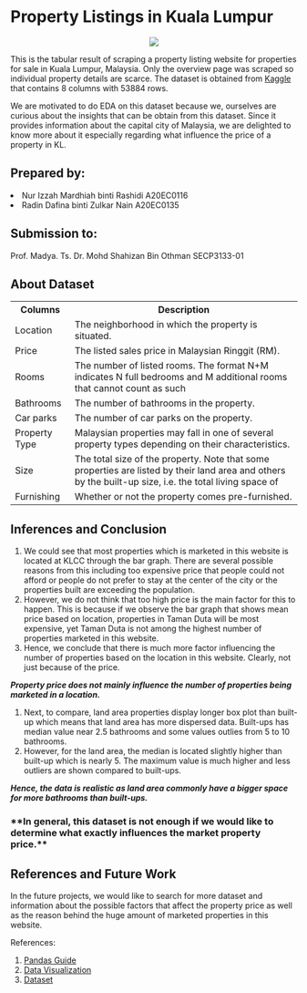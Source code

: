 <h1>Property Listings in Kuala Lumpur</h1>

<p align="center">
  <img src="https://www.asiapropertyhq.com/wp-content/uploads/2018/10/kuala-lumpur-property-for-sale.jpg" />
</p>

This is the tabular result of scraping a property listing website for properties for sale in Kuala Lumpur, Malaysia. Only the overview page was scraped so individual property details are scarce. The dataset is obtained from [Kaggle](https://www.kaggle.com/datasets/dragonduck/property-listings-in-kuala-lumpur) that contains 8 columns with 53884 rows.

We are motivated to do EDA on this dataset because we, ourselves are curious about the insights that can be obtain from this dataset. Since it provides information about the capital city of Malaysia, we are delighted to know more about it especially regarding what influence the price of a property in KL. 

<h2>Prepared by:</h2>
<li>Nur Izzah Mardhiah binti Rashidi A20EC0116</li>
<li>Radin Dafina binti Zulkar Nain A20EC0135</li>

<h2>Submission to:</h2>
Prof. Madya. Ts. Dr. Mohd Shahizan Bin Othman
SECP3133-01

<h2>About Dataset</h2>
<table>
  <tr>
    <th>Columns</th>
    <th>Description</th>
  </tr>
  <tr>
    <td>Location</td>
    <td>The neighborhood in which the property is situated.</td>
  </tr>
  <tr>
    <td>Price</td>
    <td>The listed sales price in Malaysian Ringgit (RM).</td>
  </tr>
  <tr>
    <td>Rooms</td>
    <td>The number of listed rooms. The format N+M indicates N full bedrooms and M additional rooms that cannot count as such</td>
  </tr>
  <tr>
    <td>Bathrooms</td>
    <td>The number of bathrooms in the property.</td>
  </tr>
  <tr>
    <td>Car parks</td>
    <td>The number of car parks on the property.</td>
  </tr>
  <tr>
    <td>Property Type</td>
    <td>Malaysian properties may fall in one of several property types depending on their characteristics.</td>
  </tr>
    <tr>
    <td>Size</td>
    <td>The total size of the property. Note that some properties are listed by their land area and others by the built-up size, i.e. the total living space of</td>
  </tr>
    <tr>
    <td>Furnishing</td>
    <td>Whether or not the property comes pre-furnished.</td>
  </tr>
    
</table>

<h2>Inferences and Conclusion</h2>

   1. We could see that most properties which is marketed in this website is located at KLCC through the bar graph. There are several possible reasons from this             including too expensive price that people could not afford or people do not prefer to stay at the center of the city or the properties built are exceeding the         population.
   2. However, we do not think that too high price is the main factor for this to happen. This is because if we observe the bar graph that shows mean price based on         location, properties in Taman Duta will be most expensive, yet Taman Duta is not among the highest number of properties marketed in this website.
   3. Hence, we conclude that there is much more factor influencing the number of properties based on the location in this website. Clearly, not just because of the         price.

***Property price does not mainly influence the number of properties being marketed in a location.***

   1. Next, to compare, land area properties display longer box plot than built-up which means that land area has more dispersed data. Built-ups has median value near       2.5 bathrooms and some values outlies from 5 to 10 bathrooms.
   2. However, for the land area, the median is located slightly higher than built-up which is nearly 5. The maximum value is much higher and less outliers are shown         compared to built-ups.
   
***Hence, the data is realistic as land area commonly have a bigger space for more bathrooms than built-ups.***

<h3>**In general, this dataset is not enough if we would like to determine what exactly influences the market property price.**</h3>
    
    
<h2>References and Future Work</h2>

In the future projects, we would like to search for more dataset and information about the possible factors that affect the property price as well as the reason behind the huge amount of marketed properties in this website.

References:

   1. [Pandas Guide](https://pandas.pydata.org/docs/user_guide/text.html)
   2. [Data Visualization](https://www.analyticsvidhya.com/blog/2021/02/an-intuitive-guide-to-visualization-in-python/)
   3. [Dataset](https://www.kaggle.com/datasets/dragonduck/property-listings-in-kuala-lumpur)
